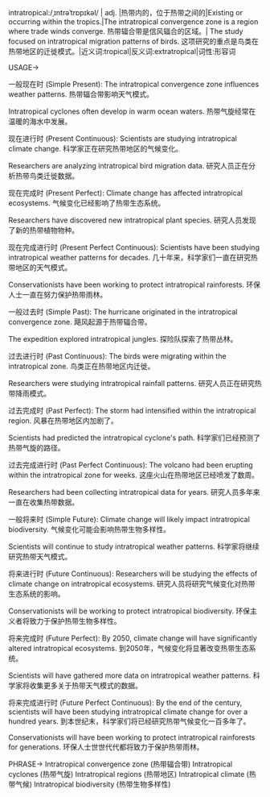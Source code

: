 intratropical:/ˌɪntrəˈtrɒpɪkəl/ | adj. |热带内的，位于热带之间的|Existing or occurring within the tropics.|The intratropical convergence zone is a region where trade winds converge.  热带辐合带是信风辐合的区域。| The study focused on intratropical migration patterns of birds.  这项研究的重点是鸟类在热带地区的迁徙模式。|近义词:tropical|反义词:extratropical|词性:形容词

USAGE->

一般现在时 (Simple Present):
The intratropical convergence zone influences weather patterns. 热带辐合带影响天气模式。

Intratropical cyclones often develop in warm ocean waters. 热带气旋经常在温暖的海水中发展。


现在进行时 (Present Continuous):
Scientists are studying intratropical climate change. 科学家正在研究热带地区的气候变化。

Researchers are analyzing intratropical bird migration data. 研究人员正在分析热带鸟类迁徙数据。


现在完成时 (Present Perfect):
Climate change has affected intratropical ecosystems. 气候变化已经影响了热带生态系统。

Researchers have discovered new intratropical plant species. 研究人员发现了新的热带植物物种。


现在完成进行时 (Present Perfect Continuous):
Scientists have been studying intratropical weather patterns for decades. 几十年来，科学家们一直在研究热带地区的天气模式。

Conservationists have been working to protect intratropical rainforests.  环保人士一直在努力保护热带雨林。


一般过去时 (Simple Past):
The hurricane originated in the intratropical convergence zone. 飓风起源于热带辐合带。

The expedition explored intratropical jungles. 探险队探索了热带丛林。


过去进行时 (Past Continuous):
The birds were migrating within the intratropical zone. 鸟类正在热带地区内迁徙。

Researchers were studying intratropical rainfall patterns. 研究人员正在研究热带降雨模式。


过去完成时 (Past Perfect):
The storm had intensified within the intratropical region.  风暴在热带地区内加剧了。

Scientists had predicted the intratropical cyclone's path.  科学家们已经预测了热带气旋的路径。


过去完成进行时 (Past Perfect Continuous):
The volcano had been erupting within the intratropical zone for weeks.  这座火山在热带地区已经喷发了数周。

Researchers had been collecting intratropical data for years.  研究人员多年来一直在收集热带数据。


一般将来时 (Simple Future):
Climate change will likely impact intratropical biodiversity.  气候变化可能会影响热带生物多样性。

Scientists will continue to study intratropical weather patterns. 科学家将继续研究热带天气模式。


将来进行时 (Future Continuous):
Researchers will be studying the effects of climate change on intratropical ecosystems. 研究人员将研究气候变化对热带生态系统的影响。

Conservationists will be working to protect intratropical biodiversity.  环保主义者将致力于保护热带生物多样性。



将来完成时 (Future Perfect):
By 2050, climate change will have significantly altered intratropical ecosystems. 到2050年，气候变化将显著改变热带生态系统。

Scientists will have gathered more data on intratropical weather patterns. 科学家将收集更多关于热带天气模式的数据。



将来完成进行时 (Future Perfect Continuous):
By the end of the century, scientists will have been studying intratropical climate change for over a hundred years. 到本世纪末，科学家们将已经研究热带气候变化一百多年了。

Conservationists will have been working to protect intratropical rainforests for generations. 环保人士世世代代都将致力于保护热带雨林。


PHRASE->
Intratropical convergence zone (热带辐合带)
Intratropical cyclones (热带气旋)
Intratropical regions (热带地区)
Intratropical climate (热带气候)
Intratropical biodiversity (热带生物多样性)
